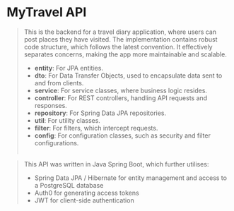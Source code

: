 # MyTravel API

>This is the backend for a travel diary application, where users can post places they have visited. The implementation contains robust code structure, which follows the latest convention. It effectively separates concerns, making the app more maintainable and scalable. <br>
> * **entity**: For JPA entities.
> * **dto**: For Data Transfer Objects, used to encapsulate data sent to and from clients.
> * **service**: For service classes, where business logic resides.
> * **controller**: For REST controllers, handling API requests and responses.
> * **repository**: For Spring Data JPA repositories.
> * **util**: For utility classes.
> * **filter**: For filters, which intercept requests.
> * **config**: For configuration classes, such as security and filter configurations. <br><br>

>This API was written in Java Spring Boot, which further utilises:
> * Spring Data JPA / Hibernate for entity management and access to a PostgreSQL database
> * Auth0 for generating access tokens
> * JWT for client-side authentication
